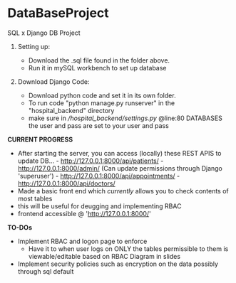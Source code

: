 # DataBaseProject
SQL x Django DB Project


1) Setting up:
   - Download the .sql file found in the folder above.
   - Run it in mySQL workbench to set up database
  
2) Download Django Code:
   - Download python code and set it in its own folder.
   - To run code "python manage.py runserver" in the "hospital_backend" directory
   - make sure in */hospital_backend/settings.py* @line:80 DATABASES the user and pass are set to your user and pass
  
**CURRENT PROGRESS**
- After starting the server, you can access (locally) these REST APIS to update DB...
                          - http://127.0.0.1:8000/api/patients/
                          - http://127.0.0.1:8000/admin/ (Can update permissions through Django 'superuser')
                          - http://127.0.0.1:8000/api/appointments/
                          - http://127.0.0.1:8000/api/doctors/
- Made a basic front end which *currently* allows you to check contents of most tables
- this will be useful for deugging and implementing RBAC
- frontend accessible @ 'http://127.0.0.1:8000/'



**TO-DOs**
- Implement RBAC and logon page to enforce
   - Have it to when user logs on ONLY the tables permissible to them is viewable/editable based on RBAC Diagram in slides
- Implement security policies such as encryption on the data possibly through sql default
